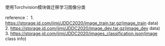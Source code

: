 使用Torchvision模块做迁移学习图像分类

reference：
    1. https://storage.jd.com/jimi/JDDC2020/image_train.tar.gz(image_train data)
    2. https://storage.jd.com/jimi/JDDC2020/image_dev.tar.gz(image_dev data)
    3. https://storage.jd.com/jimi/JDDC2020/images_classification.json(image class info)